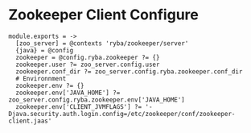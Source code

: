 
# Zookeeper Client Configure

    module.exports = ->
      [zoo_server] = @contexts 'ryba/zookeeper/server'
      {java} = @config
      zookeeper = @config.ryba.zookeeper ?= {}
      zookeeper.user ?= zoo_server.config.user
      zookeeper.conf_dir ?= zoo_server.config.ryba.zookeeper.conf_dir
      # Environnment
      zookeeper.env ?= {}
      zookeeper.env['JAVA_HOME'] ?= zoo_server.config.ryba.zookeeper.env['JAVA_HOME']
      zookeeper.env['CLIENT_JVMFLAGS'] ?= '-Djava.security.auth.login.config=/etc/zookeeper/conf/zookeeper-client.jaas'
